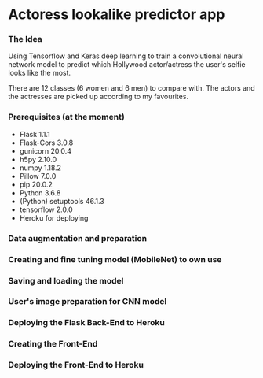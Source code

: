 # Actoress lookalike predictor app

### The Idea

Using Tensorflow and Keras deep learning to train a convolutional neural network model to predict
which Hollywood actor/actress the user's selfie looks like the most.

There are 12 classes (6 women and 6 men) to compare with. The actors and the actresses are picked up
according to my favourites.

### Prerequisites (at the moment)

- Flask 1.1.1
- Flask-Cors 3.0.8
- gunicorn 20.0.4
- h5py 2.10.0
- numpy 1.18.2
- Pillow 7.0.0
- pip 20.0.2
- Python 3.6.8
- (Python) setuptools 46.1.3
- tensorflow 2.0.0
- Heroku for deploying

### Data augmentation and preparation



### Creating and fine tuning model (MobileNet) to own use



### Saving and loading the model



### User's image preparation for CNN model



### Deploying the Flask Back-End to Heroku



### Creating the Front-End



### Deploying the Front-End to Heroku
